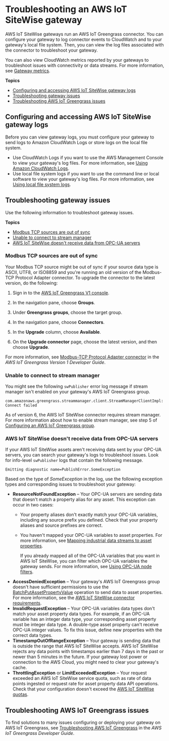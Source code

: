 # Troubleshooting an AWS IoT SiteWise gateway<a name="troubleshooting-gateway"></a>

AWS IoT SiteWise gateways run an AWS IoT Greengrass connector\. You can configure your gateway to log connector events to CloudWatch and to your gateway's local file system\. Then, you can view the log files associated with the connector to troubleshoot your gateway\.

You can also view CloudWatch metrics reported by your gateways to troubleshoot issues with connectivity or data streams\. For more information, see [Gateway metrics](monitor-cloudwatch-metrics.md#gateway-metrics)\.

**Topics**
+ [Configuring and accessing AWS IoT SiteWise gateway logs](#configure-gateway-logs)
+ [Troubleshooting gateway issues](#troubleshoot-gateway-issues)
+ [Troubleshooting AWS IoT Greengrass issues](#troubleshoot-greengrass-issues)

## Configuring and accessing AWS IoT SiteWise gateway logs<a name="configure-gateway-logs"></a>

Before you can view gateway logs, you must configure your gateway to send logs to Amazon CloudWatch Logs or store logs on the local file system\.
+ Use CloudWatch Logs if you want to use the AWS Management Console to view your gateway's log files\. For more information, see [Using Amazon CloudWatch Logs](monitor-gateway-logs.md#gateway-cloudwatch-logs)\.
+ Use local file system logs if you want to use the command line or local software to view your gateway's log files\. For more information, see [Using local file system logs](monitor-gateway-logs.md#gateway-local-logs)\.

## Troubleshooting gateway issues<a name="troubleshoot-gateway-issues"></a>

Use the following information to troubleshoot gateway issues\.

**Topics**
+ [Modbus TCP sources are out of sync](#gateway-issue-source)
+ [Unable to connect to stream manager](#gateway-issue-stream-manager)
+ [AWS IoT SiteWise doesn't receive data from OPC\-UA servers](#gateway-issue-data-streams)

### Modbus TCP sources are out of sync<a name="gateway-issue-source"></a>

Your Modbus TCP source might be out of sync if your source data type is ASCII, UTF8, or ISO8859 and you're running an old version of the Modbus\-TCP Protocol Adapter connector\. To upgrade the connector to the latest version, do the following:

1. Sign in to the [AWS IoT Greengrass V1 console](https://console.aws.amazon.com/greengrass/)\.

1. In the navigation pane, choose **Groups**\.

1. Under **Greengrass groups**, choose the target group\.

1. In the navigation pane, choose **Connectors**\.

1. In the **Upgrade** column, choose **Available**\.

1. On the **Upgrade connector** page, choose the latest version, and then choose **Upgrade**\.

For more information, see [Modbus\-TCP Protocol Adapter connector](https://docs.aws.amazon.com/greengrass/latest/developerguide/modbus-tcp-connector.html) in the *AWS IoT Greengrass Version 1 Developer Guide*\.

### Unable to connect to stream manager<a name="gateway-issue-stream-manager"></a>

You might see the following `swPublisher` error log message if stream manager isn't enabled on your gateway's AWS IoT Greengrass group\.

```
com.amazonaws.greengrass.streammanager.client.StreamManagerClientImpl: Connect failed
```

As of version 6, the AWS IoT SiteWise connector requires stream manager\. For more information about how to enable stream manager, see step 5 of [Configuring an AWS IoT Greengrass group](configure-gateway.md#attach-iam-role)\.

### AWS IoT SiteWise doesn't receive data from OPC\-UA servers<a name="gateway-issue-data-streams"></a>

If your AWS IoT SiteWise assets aren't receiving data sent by your OPC\-UA servers, you can search your gateway's logs to troubleshoot issues\. Look for info\-level `swPublisher` logs that contain the following message\.

```
Emitting diagnostic name=PublishError.SomeException
```

Based on the type of *SomeException* in the log, use the following exception types and corresponding issues to troubleshoot your gateway:
+ **ResourceNotFoundException** – Your OPC\-UA servers are sending data that doesn't match a property alias for any asset\. This exception can occur in two cases:
  + Your property aliases don't exactly match your OPC\-UA variables, including any source prefix you defined\. Check that your property aliases and source prefixes are correct\.
  + You haven't mapped your OPC\-UA variables to asset properties\. For more information, see [Mapping industrial data streams to asset properties](connect-data-streams.md)\.

    If you already mapped all of the OPC\-UA variables that you want in AWS IoT SiteWise, you can filter which OPC\-UA variables the gateway sends\. For more information, see [Using OPC\-UA node filters](opc-ua-node-filters.md)\.
+ **AccessDeniedException** – Your gateway's AWS IoT Greengrass group doesn't have sufficient permissions to use the [BatchPutAssetPropertyValue](https://docs.aws.amazon.com/iot-sitewise/latest/APIReference/API_BatchPutAssetPropertyValue.html) operation to send data to asset properties\. For more information, see the [AWS IoT SiteWise connector requirements](https://docs.aws.amazon.com/greengrass/latest/developerguide/iot-sitewise-connector.html#iot-sitewise-connector-req)\.
+ **InvalidRequestException** – Your OPC\-UA variables data types don't match your asset property data types\. For example, if an OPC\-UA variable has an integer data type, your corresponding asset property must be integer data type\. A double\-type asset property can't receive OPC\-UA integer values\. To fix this issue, define new properties with the correct data types\.
+ **TimestampOutOfRangeException** – Your gateway is sending data that is outside the range that AWS IoT SiteWise accepts\. AWS IoT SiteWise rejects any data points with timestamps earlier than 7 days in the past or newer than 5 minutes in the future\. If your gateway lost power or connection to the AWS Cloud, you might need to clear your gateway's cache\. 
+ **ThrottlingException** or **LimitExceededException** – Your request exceeded an AWS IoT SiteWise service quota, such as rate of data points ingested or request rate for asset property data API operations\. Check that your configuration doesn't exceed the [AWS IoT SiteWise quotas](quotas.md)\.

## Troubleshooting AWS IoT Greengrass issues<a name="troubleshoot-greengrass-issues"></a>

To find solutions to many issues configuring or deploying your gateway on AWS IoT Greengrass, see [Troubleshooting AWS IoT Greengrass](https://docs.aws.amazon.com/greengrass/latest/developerguide/gg-troubleshooting.html) in the *AWS IoT Greengrass Developer Guide*\.